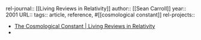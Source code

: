 rel-journal:: [[Living Reviews in Relativity]]
author:: [[Sean Carroll]]
year:: 2001
URL::
tags:: article, reference, #[[cosmological constant]]
rel-projects::


- [The Cosmological Constant | Living Reviews in Relativity](https://link.springer.com/article/10.12942/lrr-2001-1)
-
